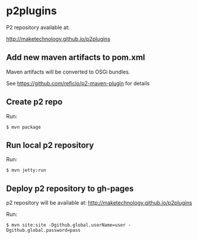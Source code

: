 # p2plugins

P2 repository available at:

http://maketechnology.github.io/p2plugins

## Add new maven artifacts to pom.xml

Maven artifacts will be converted to OSGi bundles.

See https://github.com/reficio/p2-maven-plugin for details

## Create p2 repo

Run:
```
$ mvn package
```

## Run local p2 repository

Run:
```
$ mvn jetty:run
```

## Deploy p2 repository to gh-pages

p2 repository will be available at:
http://maketechnology.github.io/p2plugins

Run:
```
$ mvn site:site -Dgithub.global.userName=user -Dgithub.global.password=pass
```

